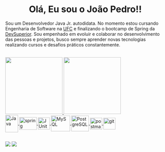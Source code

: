<h1 align="center">Olá, Eu sou o João Pedro!!</h1>

Sou um Desenvolvedor Java Jr. autodidata. No momento estou cursando Engenharia de Software na [UFC](https://es.quixada.ufc.br/) e finalizando o bootcamp de Spring da [DevSuperior](https://devsuperior.com.br/bootcamp). Sou empenhado em evoluir e colaborar no desenvolvimento das pessoas e projetos, busco sempre aprender novas tecnologias realizando cursos e desafios práticos constantemente.
  
<br>
  
<div align="left">
  <a href="https://github.com/jpdal98">
  <img height="180em" src="https://github-readme-stats.vercel.app/api?username=jpdal98&show_icons=true&theme=radical&include_all_commits=true&count_private=true"/>
  <img height="180em" src="https://github-readme-stats.vercel.app/api/top-langs/?username=jpdal98&layout=compact&langs_count=7&theme=radical"/>
</div>

  <img align="center" alt="Java" height="55" width="40" src="https://cdn.jsdelivr.net/gh/devicons/devicon/icons/java/java-original.svg">
  <img align = "center" src="https://i.imgur.com/emPAeK4.png" alt="spring" width="55" height="40"/> 
  <img align="center" alt="JUnit5" height="38" width="37" src="https://i.imgur.com/co3aDyw.png">
  <img align="center" alt="MySQL" height="50" width="60" src="https://cdn.jsdelivr.net/gh/devicons/devicon/icons/mysql/mysql-original-wordmark.svg">
  <img align="center" alt="PostgreSQL" height="50" width="55" src="https://cdn.jsdelivr.net/gh/devicons/devicon/icons/postgresql/postgresql-original-wordmark.svg">
  <img align = "center" src="https://i.imgur.com/WVuA8RH.png" alt="postman" width="38" height="37"/> 
  <img align = "center" src="https://i.imgur.com/5pIevzW.png" alt="git" width="38" height="37"/> 
</div>

##

<div> 
  <a href = "mailto:jpdal98@gmail.com"><img src="https://img.shields.io/badge/Gmail-D14836?style=for-the-badge&logo=gmail&logoColor=white" target="_blank"></a>
  <a href="https://linkedin.com/in/joão-pedro-dos-anjos-lopes-8725bb210" target="_blank"><img src="https://img.shields.io/badge/-LinkedIn-%230077B5?style=for-the-badge&logo=linkedin&logoColor=white" target="_blank"></a>  
</div>
